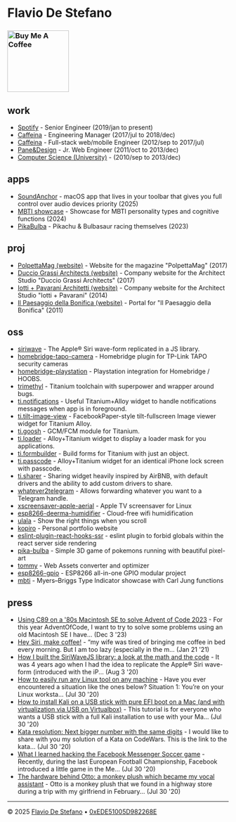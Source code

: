 # Flavio De Stefano
### <a href="https://www.buymeacoffee.com/kopiro" target="_blank"><img src="https://cdn.buymeacoffee.com/buttons/v2/default-yellow.png" alt="Buy Me A Coffee" width="140px"></a>

## work

- <span class="title">[Spotify](https://www.spotify.com)</span> - <span class="subtitle">Senior Engineer (2019/jan to present)</span>
- <span class="title">[Caffeina](https://www.caffeina.com)</span> - <span class="subtitle">Engineering Manager (2017/jul to 2018/dec)</span>
- <span class="title">[Caffeina](https://www.caffeina.com)</span> - <span class="subtitle">Full-stack web/mobile Engineer (2012/sep to 2017/jul)</span>
- <span class="title">[Pane&Design](https://www.ped.company/)</span> - <span class="subtitle">Jr. Web Engineer (2011/oct to 2013/dec)</span>
- <span class="title">[Computer Science (University)](https://www.unipr.it/en)</span> - <span class="subtitle">(2010/sep to 2013/dec)</span>

## apps

* <span class="title">[SoundAnchor](https://apps.kopiro.me/soundanchor)</span> - <span class="description">macOS app that lives in your toolbar that gives you full control over audio devices priority</span><span class="subtitle"> (2025)</span>
* <span class="title">[MBTI showcase](https://kopiro.github.io/mbti)</span> - <span class="description">Showcase for MBTI personality types and cognitive functions</span><span class="subtitle"> (2024)</span>
* <span class="title">[PikaBulba](https://kopiro.github.io/pika-bulba)</span> - <span class="description">Pikachu & Bulbasaur racing themselves</span><span class="subtitle"> (2023)</span>

## proj

* <span class="title">[PolpettaMag (website)](http://www.polpettamag.com/)</span> - <span class="description">Website for the magazine "PolpettaMag"</span><span class="subtitle"> (2017)</span>
* <span class="title">[Duccio Grassi Architects (website)](http://www.ducciograssi.com/)</span> - <span class="description">Company website for the Architect Studio "Duccio Grassi Architects"</span><span class="subtitle"> (2017)</span>
* <span class="title">[Iotti + Pavarani Architetti (website)](http://www.iotti-pavarani.com/)</span> - <span class="description">Company website for the Architect Studio "Iotti + Pavarani"</span><span class="subtitle"> (2014)</span>
* <span class="title">[Il Paesaggio della Bonifica (website)](http://ilpaesaggiodellabonifica.it/)</span> - <span class="description">Portal for "Il Paesaggio della Bonifica"</span><span class="subtitle"> (2011)</span>

## oss

* <span class="title">[siriwave](https://github.com/kopiro/siriwave)</span> - <span class="description">The Apple® Siri wave-form replicated in a JS library.</span>
* <span class="title">[homebridge-tapo-camera](https://github.com/kopiro/homebridge-tapo-camera)</span> - <span class="description">Homebridge plugin for TP-Link TAPO security cameras</span>
* <span class="title">[homebridge-playstation](https://github.com/kopiro/homebridge-playstation)</span> - <span class="description">Playstation integration for Homebridge / HOOBS.</span>
* <span class="title">[trimethyl](https://github.com/trimethyl/trimethyl)</span> - <span class="description">Titanium toolchain with superpower and wrapper around bugs.</span>
* <span class="title">[ti.notifications](https://github.com/caffeinalab/ti.notifications)</span> - <span class="description">Useful Titanium+Alloy widget to handle notifications messages when app is in foreground.</span>
* <span class="title">[ti.tilt-image-view](https://github.com/caffeinalab/ti.tilt-image-view)</span> - <span class="description">FacebookPaper-style tilt-fullscreen Image viewer widget for Titanium Alloy.</span>
* <span class="title">[ti.goosh](https://github.com/caffeinalab/ti.goosh)</span> - <span class="description">GCM/FCM module for Titanium.</span>
* <span class="title">[ti.loader](https://github.com/caffeinalab/ti.loader)</span> - <span class="description">Alloy+Titanium widget to display a loader mask for you applications.</span>
* <span class="title">[ti.formbuilder](https://github.com/caffeinalab/ti.formbuilder)</span> - <span class="description">Build forms for Titanium with just an object.</span>
* <span class="title">[ti.passcode](https://github.com/caffeinalab/ti.passcode)</span> - <span class="description">Alloy+Titanium widget for an identical iPhone lock screen with passcode.</span>
* <span class="title">[ti.sharer](https://github.com/caffeinalab/ti.sharer)</span> - <span class="description">Sharing widget heavily inspired by AirBNB, with default drivers and the ability to add custom drivers to share.</span>
* <span class="title">[whatever2telegram](https://github.com/kopiro/whatever2telegram)</span> - <span class="description">Allows forwarding whatever you want to a Telegram handle.</span>
* <span class="title">[xscreensaver-apple-aerial](https://github.com/kopiro/xscreensaver-apple-aerial)</span> - <span class="description">Apple TV screensaver for Linux</span>
* <span class="title">[esp8266-deerma-humidifier](https://github.com/kopiro/esp8266-deerma-humidifier)</span> - <span class="description">Cloud-free wifi humidification </span>
* <span class="title">[ulala](https://github.com/kopiro/ulala)</span> - <span class="description">Show the right things when you scroll</span>
* <span class="title">[kopiro](https://github.com/kopiro/kopiro)</span> - <span class="description">Personal portfolio website</span>
* <span class="title">[eslint-plugin-react-hooks-ssr](https://github.com/kopiro/eslint-plugin-react-hooks-ssr)</span> - <span class="description">eslint plugin to forbid globals within the react server side rendering</span>
* <span class="title">[pika-bulba](https://github.com/kopiro/pika-bulba)</span> - <span class="description">Simple 3D game of pokemons running with beautiful pixel-art</span>
* <span class="title">[tommy](https://github.com/caffeinalab/tommy)</span> - <span class="description">Web Assets converter and optimizer</span>
* <span class="title">[esp8266-gpio](https://github.com/kopiro/esp8266-gpio)</span> - <span class="description">ESP8266 all-in-one GPIO modular project</span>
* <span class="title">[mbti](https://github.com/kopiro/mbti)</span> - <span class="description">Myers–Briggs Type Indicator showcase with Carl Jung functions</span>

## press

* <span class="title">[Using C89 on a '80s Macintosh SE to solve Advent of Code 2023](/press/using-c89-and-a-macintosh-se-to-solve-advent-of-code-2023-44b1.md)</span> - <span class="description">For this year AdventOfCode, I want to try to solve some problems using an old Macintosh SE I have...</span><span class="subtitle"> (Dec 3 '23)</span>
* <span class="title">[Hey Siri, make coffee!](/press/hey-siri-make-coffee-2n9p.md)</span> - <span class="description">“my wife was tired of bringing me coffee in bed every morning. But I am too lazy (especially in the m...</span><span class="subtitle"> (Jan 21 '21)</span>
* <span class="title">[How I built the SiriWaveJS library: a look at the math and the code](/press/how-i-built-the-siriwavejs-library-a-look-at-the-math-and-the-code-l0o.md)</span> - <span class="description">It was 4 years ago when I had the idea to replicate the Apple® Siri wave-form (introduced with the iP...</span><span class="subtitle"> (Aug 3 '20)</span>
* <span class="title">[How to easily run any Linux tool on any machine](/press/how-to-easily-run-any-linux-tool-on-any-machine-2g6p.md)</span> - <span class="description">Have you ever encountered a situation like the ones below?  Situation 1: You’re on your Linux worksta...</span><span class="subtitle"> (Jul 30 '20)</span>
* <span class="title">[How to install Kali on a USB stick with pure EFI boot on a Mac (and with virtualization via USB on Virtualbox)](/press/how-to-install-kali-on-a-usb-stick-with-pure-efi-boot-on-a-mac-and-with-virtualization-via-usb-on-virtualbox-2md2.md)</span> - <span class="description">This tutorial is for everyone who wants a USB stick with a full Kali installation to use with your Ma...</span><span class="subtitle"> (Jul 30 '20)</span>
* <span class="title">[Kata resolution: Next bigger number with the same digits](/press/kata-resolution-next-bigger-number-with-the-same-digits-41mj.md)</span> - <span class="description">I would like to share with you my solution of a Kata on CodeWars.  This is the link to the kata...</span><span class="subtitle"> (Jul 30 '20)</span>
* <span class="title">[What I learned hacking the Facebook Messenger Soccer game](/press/what-i-learned-hacking-the-facebook-messenger-soccer-game-mo6.md)</span> - <span class="description">Recently, during the last European Football Championship, Facebook introduced a little game in the Me...</span><span class="subtitle"> (Jul 30 '20)</span>
* <span class="title">[The hardware behind Otto: a monkey plush which became my vocal assistant](/press/the-hardware-behind-otto-a-monkey-plush-which-became-my-vocal-assistant-1gaa.md)</span> - <span class="description">Otto is a monkey plush that we found in a highway store during a trip with my girlfriend in February...</span><span class="subtitle"> (Jul 30 '20)</span>


---

© 2025 [Flavio De Stefano](https://www.kopiro.me) • [0xEDE51005D982268E](https://www.kopiro.me/gpg.txt)